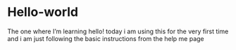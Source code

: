 # Hello-world
The one where I’m learning
hello! today i am using this for the very first time and i am just following the basic instructions from the help me page
